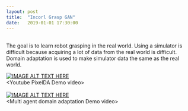 ```yaml
---
layout: post
title:  "Incorl Grasp GAN"
date:   2019-01-01 17:30:00
---
```

<br>
The goal is to learn robot grasping in the real world. Using a simulator is difficult because acquiring a lot of data from the real world is difficult. Domain adaptation is used to make simulator data the same as the real world.
<br>

[![IMAGE ALT TEXT HERE](http://img.youtube.com/vi/cgqAlCzfaIw/0.jpg)](https://youtu.be/cgqAlCzfaIw)
<br>\<Youtube PixelDA Demo video\><br><br>
[![IMAGE ALT TEXT HERE](http://img.youtube.com/vi/V4Ji-z541xA/0.jpg)](https://youtu.be/V4Ji-z541xA)
<br>\<Multi agent domain adaptation Demo video\><br>
